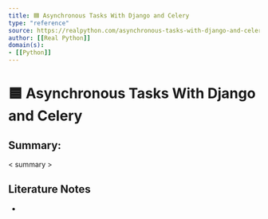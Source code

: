```yaml
---
title: 🟦 Asynchronous Tasks With Django and Celery
type: "reference"
source: https://realpython.com/asynchronous-tasks-with-django-and-celery/
author: [[Real Python]]
domain(s):
- [[Python]]
---
```

# 🟦 Asynchronous Tasks With Django and Celery

## Summary:

< summary >

## Literature Notes

- 


